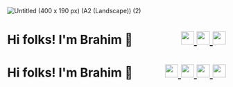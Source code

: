 ![Untitled (400 x 190 px) (A2 (Landscape)) (2)](https://github.com/user-attachments/assets/87da3ca9-61e2-41cc-9755-de56d72c43d9)

<h1 style="display:flex; align-items:center; justify-content:space-between;">
  <span>Hi folks! I'm Brahim 👋                             </span>
  <span>
    <a href="mailto:brahim.mefgouda@ku.ac.ae">
      <img height="30" src="https://raw.githubusercontent.com/iansmathew/iansmathew/master/assets/icon_email.png">
    </a>
    <a href="https://www.linkedin.com/in/brahimmefgouda/">
      <img height="30" src="https://raw.githubusercontent.com/iansmathew/iansmathew/master/assets/icon_linkedin.png">
    </a>
    <a href="https://x.com/BrahimMefgouda">
      <img height="30" src="https://raw.githubusercontent.com/iansmathew/iansmathew/master/assets/icon_twitter.png">
    </a>
  </span>
</h1>

<h1 style="display:flex; align-items:center; justify-content:space-between;">
  <span>Hi folks! I'm Brahim 👋</span>
  <span style="margin-left:auto;">
    <a href="mailto:dev.iansmathew@gmail.com">
      <img height="30" src="https://raw.githubusercontent.com/iansmathew/iansmathew/master/assets/icon_email.png">
    </a>
    <a href="https://www.linkedin.com/in/iansmathew/">
      <img height="30" src="https://raw.githubusercontent.com/iansmathew/iansmathew/master/assets/icon_linkedin.png">
    </a>
    <a href="https://twitter.com/iansmathew">
      <img height="30" src="https://raw.githubusercontent.com/iansmathew/iansmathew/master/assets/icon_twitter.png">
    </a>
    <a href="https://connect.unity.com/u/ian-mathew">
      <img height="30" src="https://raw.githubusercontent.com/iansmathew/iansmathew/master/assets/icon_unity3d.png">
    </a>
  </span>
</h1>
